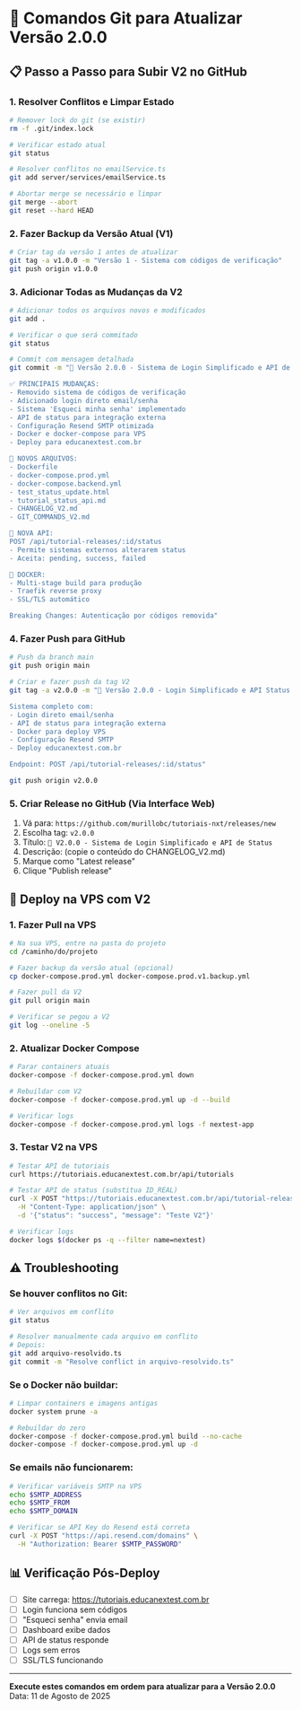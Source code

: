 # 🚀 Comandos Git para Atualizar Versão 2.0.0

## 📋 Passo a Passo para Subir V2 no GitHub

### 1. Resolver Conflitos e Limpar Estado
```bash
# Remover lock do git (se existir)
rm -f .git/index.lock

# Verificar estado atual
git status

# Resolver conflitos no emailService.ts
git add server/services/emailService.ts

# Abortar merge se necessário e limpar
git merge --abort
git reset --hard HEAD
```

### 2. Fazer Backup da Versão Atual (V1)
```bash
# Criar tag da versão 1 antes de atualizar
git tag -a v1.0.0 -m "Versão 1 - Sistema com códigos de verificação"
git push origin v1.0.0
```

### 3. Adicionar Todas as Mudanças da V2
```bash
# Adicionar todos os arquivos novos e modificados
git add .

# Verificar o que será commitado
git status

# Commit com mensagem detalhada
git commit -m "🚀 Versão 2.0.0 - Sistema de Login Simplificado e API de Status

✅ PRINCIPAIS MUDANÇAS:
- Removido sistema de códigos de verificação
- Adicionado login direto email/senha
- Sistema 'Esqueci minha senha' implementado
- API de status para integração externa
- Configuração Resend SMTP otimizada
- Docker e docker-compose para VPS
- Deploy para educanextest.com.br

🔧 NOVOS ARQUIVOS:
- Dockerfile
- docker-compose.prod.yml
- docker-compose.backend.yml
- test_status_update.html
- tutorial_status_api.md
- CHANGELOG_V2.md
- GIT_COMMANDS_V2.md

📡 NOVA API:
POST /api/tutorial-releases/:id/status
- Permite sistemas externos alterarem status
- Aceita: pending, success, failed

🐳 DOCKER:
- Multi-stage build para produção
- Traefik reverse proxy
- SSL/TLS automático

Breaking Changes: Autenticação por códigos removida"
```

### 4. Fazer Push para GitHub
```bash
# Push da branch main
git push origin main

# Criar e fazer push da tag V2
git tag -a v2.0.0 -m "🚀 Versão 2.0.0 - Login Simplificado e API Status

Sistema completo com:
- Login direto email/senha
- API de status para integração externa
- Docker para deploy VPS
- Configuração Resend SMTP
- Deploy educanextest.com.br

Endpoint: POST /api/tutorial-releases/:id/status"

git push origin v2.0.0
```

### 5. Criar Release no GitHub (Via Interface Web)
1. Vá para: `https://github.com/murillobc/tutoriais-nxt/releases/new`
2. Escolha tag: `v2.0.0`
3. Título: `🚀 V2.0.0 - Sistema de Login Simplificado e API de Status`
4. Descrição: (copie o conteúdo do CHANGELOG_V2.md)
5. Marque como "Latest release"
6. Clique "Publish release"

## 🔄 Deploy na VPS com V2

### 1. Fazer Pull na VPS
```bash
# Na sua VPS, entre na pasta do projeto
cd /caminho/do/projeto

# Fazer backup da versão atual (opcional)
cp docker-compose.prod.yml docker-compose.prod.v1.backup.yml

# Fazer pull da V2
git pull origin main

# Verificar se pegou a V2
git log --oneline -5
```

### 2. Atualizar Docker Compose
```bash
# Parar containers atuais
docker-compose -f docker-compose.prod.yml down

# Rebuildar com V2
docker-compose -f docker-compose.prod.yml up -d --build

# Verificar logs
docker-compose -f docker-compose.prod.yml logs -f nextest-app
```

### 3. Testar V2 na VPS
```bash
# Testar API de tutoriais
curl https://tutoriais.educanextest.com.br/api/tutorials

# Testar API de status (substitua ID_REAL)
curl -X POST "https://tutoriais.educanextest.com.br/api/tutorial-releases/ID_REAL/status" \
  -H "Content-Type: application/json" \
  -d '{"status": "success", "message": "Teste V2"}'

# Verificar logs
docker logs $(docker ps -q --filter name=nextest)
```

## ⚠️ Troubleshooting

### Se houver conflitos no Git:
```bash
# Ver arquivos em conflito
git status

# Resolver manualmente cada arquivo em conflito
# Depois:
git add arquivo-resolvido.ts
git commit -m "Resolve conflict in arquivo-resolvido.ts"
```

### Se o Docker não buildar:
```bash
# Limpar containers e imagens antigas
docker system prune -a

# Rebuildar do zero
docker-compose -f docker-compose.prod.yml build --no-cache
docker-compose -f docker-compose.prod.yml up -d
```

### Se emails não funcionarem:
```bash
# Verificar variáveis SMTP na VPS
echo $SMTP_ADDRESS
echo $SMTP_FROM
echo $SMTP_DOMAIN

# Verificar se API Key do Resend está correta
curl -X POST "https://api.resend.com/domains" \
  -H "Authorization: Bearer $SMTP_PASSWORD"
```

## 📊 Verificação Pós-Deploy

- [ ] Site carrega: https://tutoriais.educanextest.com.br
- [ ] Login funciona sem códigos
- [ ] "Esqueci senha" envia email
- [ ] Dashboard exibe dados
- [ ] API de status responde
- [ ] Logs sem erros
- [ ] SSL/TLS funcionando

---

**Execute estes comandos em ordem para atualizar para a Versão 2.0.0**
Data: 11 de Agosto de 2025